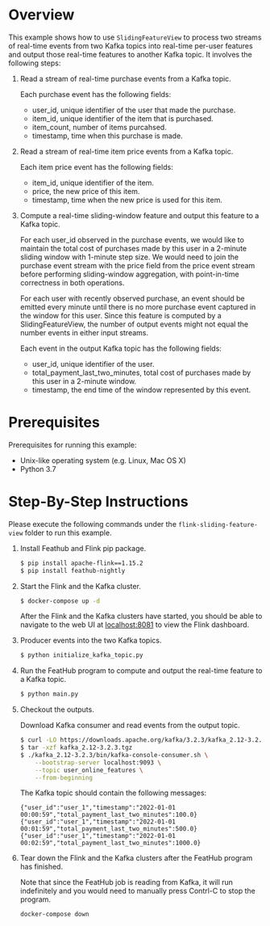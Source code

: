 # Overview

This example shows how to use `SlidingFeatureView` to process two streams of
real-time events from two Kafka topics into real-time per-user features and
output those real-time features to another Kafka topic. It involves the
following steps:

1. Read a stream of real-time purchase events from a Kafka topic.

   Each purchase event has the following fields:
   - user_id, unique identifier of the user that made the purchase.
   - item_id, unique identifier of the item that is purchased.
   - item_count, number of items purcahsed.
   - timestamp, time when this purchase is made.

2. Read a stream of real-time item price events from a Kafka topic.

   Each item price event has the following fields:
   - item_id, unique identifier of the item.
   - price, the new price of this item.
   - timestamp, time when the new price is used for this item.

3. Compute a real-time sliding-window feature and output this feature to a Kafka
   topic.

   For each user_id observed in the purchase events, we would like to maintain
   the total cost of purchases made by this user in a 2-minute sliding window with
   1-minute step size.  We would need to join the purchase event stream with the
   price field from the price event stream before performing sliding-window
   aggregation, with point-in-time correctness in both operations.

   For each user with recently observed purchase, an event should be emitted
   every minute until there is no more purchase event captured in the window for
   this user. Since this feature is computed by a SlidingFeatureView, the number of
   output events might not equal the number events in either input streams.

   Each event in the output Kafka topic has the following fields:
   - user_id, unique identifier of the user.
   - total_payment_last_two_minutes, total cost of purchases made by this user
     in a 2-minute window.
   - timestamp, the end time of the window represented by this event.


# Prerequisites

Prerequisites for running this example:
- Unix-like operating system (e.g. Linux, Mac OS X)
- Python 3.7

# Step-By-Step Instructions

Please execute the following commands under the `flink-sliding-feature-view`
folder to run this example.

1. Install Feathub and Flink pip package.

   ```bash
   $ pip install apache-flink==1.15.2
   $ pip install feathub-nightly
   ```

2. Start the Flink and the Kafka cluster.

   ```bash
   $ docker-compose up -d
   ```

   After the Flink and the Kafka clusters have started, you should be able to
   navigate to the web UI at [localhost:8081](http://localhost:8081) to view the
   Flink dashboard.

3. Producer events into the two Kafka topics.

   ```bash
   $ python initialize_kafka_topic.py
   ```

4. Run the FeatHub program to compute and output the real-time feature to a
   Kafka topic.

   ```bash
   $ python main.py
   ```

5. Checkout the outputs.

   Download Kafka consumer and read events from the output topic.

   ```bash
   $ curl -LO https://downloads.apache.org/kafka/3.2.3/kafka_2.12-3.2.3.tgz
   $ tar -xzf kafka_2.12-3.2.3.tgz
   $ ./kafka_2.12-3.2.3/bin/kafka-console-consumer.sh \
       --bootstrap-server localhost:9093 \
       --topic user_online_features \
       --from-beginning
   ```

   The Kafka topic should contain the following messages:

   ```
   {"user_id":"user_1","timestamp":"2022-01-01 00:00:59","total_payment_last_two_minutes":100.0}
   {"user_id":"user_1","timestamp":"2022-01-01 00:01:59","total_payment_last_two_minutes":500.0}
   {"user_id":"user_1","timestamp":"2022-01-01 00:02:59","total_payment_last_two_minutes":1000.0}
   ```

5. Tear down the Flink and the Kafka clusters after the FeatHub program has
   finished.

   Note that since the FeatHub job is reading from Kafka, it will run
   indefinitely and you would need to manually press Contrl-C to stop the program.

   ```bash
   docker-compose down
   ```
